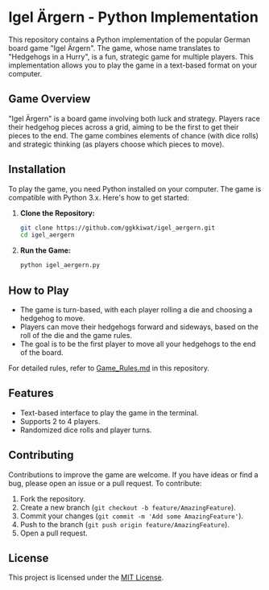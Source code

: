 # Igel Ärgern - Python Implementation

This repository contains a Python implementation of the popular German board game "Igel Ärgern". The game, whose name translates to "Hedgehogs in a Hurry", is a fun, strategic game for multiple players. This implementation allows you to play the game in a text-based format on your computer.

## Game Overview

"Igel Ärgern" is a board game involving both luck and strategy. Players race their hedgehog pieces across a grid, aiming to be the first to get their pieces to the end. The game combines elements of chance (with dice rolls) and strategic thinking (as players choose which pieces to move).

## Installation

To play the game, you need Python installed on your computer. The game is compatible with Python 3.x. Here's how to get started:

1. **Clone the Repository:**
   ```bash
   git clone https://github.com/ggkkiwat/igel_aergern.git
   cd igel_aergern
   ```

2. **Run the Game:**
   ```bash
   python igel_aergern.py
   ```

## How to Play

- The game is turn-based, with each player rolling a die and choosing a hedgehog to move.
- Players can move their hedgehogs forward and sideways, based on the roll of the die and the game rules.
- The goal is to be the first player to move all your hedgehogs to the end of the board.

For detailed rules, refer to [Game_Rules.md](Game_Rules.md) in this repository.

## Features

- Text-based interface to play the game in the terminal.
- Supports 2 to 4 players.
- Randomized dice rolls and player turns.

## Contributing

Contributions to improve the game are welcome. If you have ideas or find a bug, please open an issue or a pull request. To contribute:

1. Fork the repository.
2. Create a new branch (`git checkout -b feature/AmazingFeature`).
3. Commit your changes (`git commit -m 'Add some AmazingFeature'`).
4. Push to the branch (`git push origin feature/AmazingFeature`).
5. Open a pull request.

## License

This project is licensed under the [MIT License](LICENSE).
